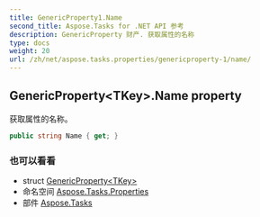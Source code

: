 ```yaml
---
title: GenericProperty1.Name
second_title: Aspose.Tasks for .NET API 参考
description: GenericProperty 财产. 获取属性的名称
type: docs
weight: 20
url: /zh/net/aspose.tasks.properties/genericproperty-1/name/
---
```

## GenericProperty&lt;TKey&gt;.Name property

获取属性的名称。

```csharp
public string Name { get; }
```

### 也可以看看

* struct [GenericProperty&lt;TKey&gt;](../)
* 命名空间 [Aspose.Tasks.Properties](../../genericproperty-1/)
* 部件 [Aspose.Tasks](../../../)


